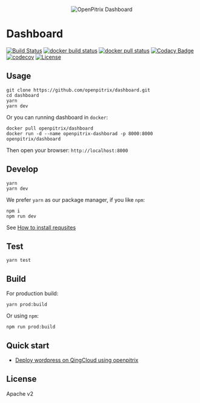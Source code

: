 <p align="center"><img src="https://raw.githubusercontent.com/openpitrix/openpitrix/master/docs/images/logo.png" alt="OpenPitrix Dashboard"></p>

# Dashboard

[![Build Status](https://travis-ci.org/openpitrix/dashboard.svg)](https://travis-ci.org/openpitrix/dashboard)
[![docker build status](https://img.shields.io/docker/build/openpitrix/dashboard.svg)](https://cloud.docker.com/swarm/openpitrix/repository/docker/openpitrix/dashboard/tags)
[![docker pull status](https://img.shields.io/docker/pulls/openpitrix/dashboard.svg)](http://lab.openpitrix.io)
[![Codacy Badge](https://api.codacy.com/project/badge/Grade/153c5ea40ef44c318ad1b011c3f2b7a9)](https://app.codacy.com/app/iwisunny/dashboard?utm_source=github.com&utm_medium=referral&utm_content=openpitrix/dashboard&utm_campaign=Badge_Grade_Settings)
[![codecov](https://codecov.io/gh/openpitrix/dashboard/branch/master/graph/badge.svg)](https://codecov.io/gh/openpitrix/dashboard)
[![License](http://img.shields.io/badge/license-apache%20v2-blue.svg)](./LICENSE)

## Usage

```
git clone https://github.com/openpitrix/dashboard.git
cd dashboard
yarn 
yarn dev
```

Or you can running dashboard in `docker`:

```
docker pull openpitrix/dashboard
docker run -d --name openpitrix-dashborad -p 8000:8000 openpitrix/dashboard
```
Then open your browser: `http://localhost:8000`

## Develop
```
yarn 
yarn dev
```

We prefer `yarn` as our package manager, if you like `npm`:
```
npm i
npm run dev
```

See [How to install requsites](./docs/install.md)

## Test
```
yarn test
```

## Build

For production build:
```
yarn prod:build
```
Or using `npm`:
```
npm run prod:build
```


## Quick start

* [Deploy wordpress on QingCloud using openpitrix](./docs/quick-start.md)


## License

Apache v2
